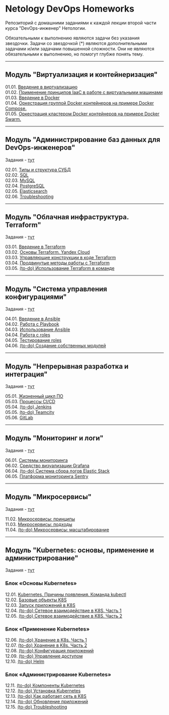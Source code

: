 # Netology DevOps Homeworks

Репозиторий с домашними заданиями к каждой лекции второй части курса "DevOps-инженер" Нетологии.

Обязательными к выполнению являются задачи без указания звездочки. Задачи со звездочкой (*) являются дополнительными
задачами и/или задачами повышенной сложности. Они не являются обязательными к выполнению, но помогут глубже понять тему.

------

## Модуль "Виртуализация и контейнеризация"

01.01. [Введение в виртуализацию](01-virt-01-basics)  
01.02. [Применение принципов IaaC в работе с виртуальными машинами](01-virt-02-iaac)  
01.03. [Введение в Docker](01-virt-03-docker)  
01.04. [Оркестрация группой Docker контейнеров на примере Docker Compose.](01-virt-04-docker-compose)  
01.05. [Оркестрация кластером Docker контейнеров на примере Docker Swarm.](01-virt-05-docker-swarm)  

------

## Модуль "Администрирование баз данных для DevOps-инженеров"

Задания - [тут](https://github.com/netology-code/bd-dev-homeworks)  

02.01. [Типы и структура СУБД](02-db-01-basics)  
02.02. [SQL](02-db-02-sql)  
02.03. [MySQL](02-db-03-mysql)  
02.04. [PostgreSQL](02-db-04-postgresql)  
02.05. [Elasticsearch](02-db-05-elastic)  
02.06. [Troubleshooting](02-db-06-troubleshooting)

------

## Модуль "Облачная инфраструктура. Terraform"

Задания - [тут](https://github.com/netology-code/ter-homeworks)

03.01. [Введение в Terraform](03-ter-01-intro)  
03.02. [Основы Terraform. Yandex Cloud](03-ter-02-basics)  
03.03. [Управляющие конструкции в коде Terraform](03-ter-03-structures)  
03.04. [Продвинутые методы работы с Terraform](03-ter-04-advanced)  
03.05. [(to-do) Использование Terraform в команде](03-ter-05-teamwork)

------

## Модуль "Система управления конфигурациями"

Задания - [тут](https://github.com/netology-code/mnt-homeworks/tree/MNT-video)

04.01. [Введение в Ansible](04-ansible-01-base)  
04.02. [Работа с Playbook](04-ansible-02-playbook)  
04.03. [Использование Ansible](04-ansible-03-yandex)  
04.04. [Работа с roles](04-ansible-04-role)  
04.05. [Тестирование roles](04-ansible-05-testing)  
04.06. [(to-do) Создание собственных модулей](04-ansible-06-module)

------

## Модуль "Непрерывная разработка и интеграция"

Задания - [тут](https://github.com/netology-code/mnt-homeworks/tree/MNT-video)

05.01. [Жизненный цикл ПО](05-ci-01-intro)  
05.03. [Процессы CI/CD](05-ci-03-cicd)  
05.04. [(to-do) Jenkins](05-ci-04-jenkins)  
05.05. [(to-do) Teamcity](05-ci-05-teamcity)  
05.06. [GitLab](05-ci-06-gitlab)  

------

## Модуль "Мониторинг и логи"

Задания - [тут](https://github.com/netology-code/mnt-homeworks/tree/MNT-video)

06.01. [Системы мониторинга](06-monitoring-01-systems)  
06.02. [Средство визуализации Grafana](06-monitoring-02-grafana)  
06.04. [(to-do) Система сбора логов Elastic Stack](06-monitoring-03-elk)  
06.05. [Платформа мониторинга Sentry](06-monitoring-04-sentry)  

------

## Модуль "Микросервисы"

Задания - [тут](https://github.com/netology-code/micros-homeworks/tree/main)

11.02. [Микросервисы: принципы](11-microservices-02-principles)  
11.03. [Микросервисы: подходы](11-microservices-03-approaches)  
11.04. [(to-do) Микросервисы: масштабирование](11-microservices-04)  

------

## Модуль "Kubernetes: основы, применение и администрирование"

Задания - [тут](https://github.com/netology-code/kuber-homeworks/tree/main)

### Блок «Основы Kubernetes»

12.01. [Kubernetes. Причины появления. Команда kubectl](12-kuber-01)  
12.02. [Базовые объекты K8S](12-kuber-02)  
12.03. [Запуск приложений в K8S](12-kuber-03)  
12.04. [(to-do) Сетевое взаимодействие в K8S. Часть 1](12-kuber-04)  
12.05. [(to-do) Сетевое взаимодействие в K8S. Часть 2](12-kuber-05)  


### Блок «Применение Kubernetes»

12.06. [(to-do) Хранение в K8s. Часть 1](12-kuber-06)  
12.07. [(to-do) Хранение в K8s. Часть 2](12-kuber-07)  
12.08. [(to-do) Конфигурация приложений](12-kuber-08)  
12.09. [(to-do) Управление доступом](12-kuber-09)  
12.10. [(to-do) Helm](12-kuber-10)  

### Блок «Администрирование Kubernetes»

12.11. [(to-do) Компоненты Kubernetes](12-kuber-11)  
12.12. [(to-do) Установка Kubernetes](12-kuber-12)  
12.13. [(to-do) Как работает сеть в K8S](12-kuber-13)  
12.14. [(to-do) Обновление приложений](12-kuber-14)  
12.15. [(to-do) Troubleshooting](12-kuber-15)  